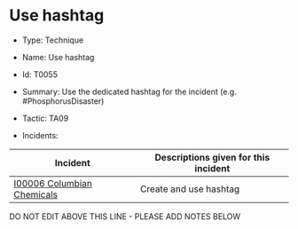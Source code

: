 # Use hashtag

* Type: Technique

* Name: Use hashtag

* Id: T0055

* Summary: Use the dedicated hashtag for the incident (e.g. #PhosphorusDisaster)

* Tactic: TA09

* Incidents:

| Incident | Descriptions given for this incident |
| -------- | -------------------- |
| [I00006 Columbian Chemicals](../incidents/I00006.md) | Create and use hashtag |

DO NOT EDIT ABOVE THIS LINE - PLEASE ADD NOTES BELOW